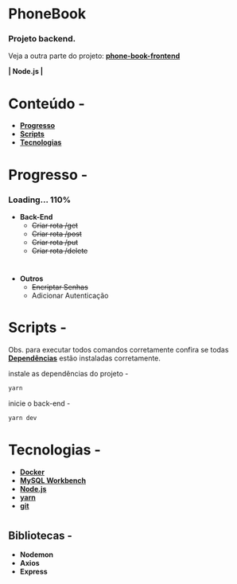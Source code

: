 # PhoneBook

### Projeto backend.
Veja a outra parte do projeto: **[phone-book-frontend](https://github.com/JohnsCoder/phone-book-frontend)**

**| Node.js |** 
# 
# Conteúdo -
- **[Progresso](#progresso--)**
- **[Scripts](#scripts--)**
- **[Tecnologias](#tecnologias--)**
# 
# Progresso -


### Loading… 110%


- **Back-End**
    - ~~Criar rota /get~~
    - ~~Criar rota /post~~
    - ~~Criar rota /put~~
    - ~~Criar rota /delete~~

# 
- **Outros**
    - ~~Encriptar Senhas~~
    - Adicionar Autenticação
# 
# Scripts -

Obs. para executar todos comandos corretamente confira se todas **[Dependências](#Dependências)** estão instaladas corretamente.


instale as dependências do projeto -

```bash
yarn 

```

inicie o back-end -

```bash
yarn dev

```


# 
# Tecnologias -


- **[Docker](https://www.docker.com/get-started/)**
- **[MySQL Workbench](https://dev.mysql.com/downloads/workbench/)**
- **[Node.js](https://nodejs.org/en/)**
- **[yarn](https://yarnpkg.com/getting-started/install)**
- **[git](https://git-scm.com/downloads)**

#
## Bibliotecas -
- **Nodemon**
- **Axios**
- **Express**
